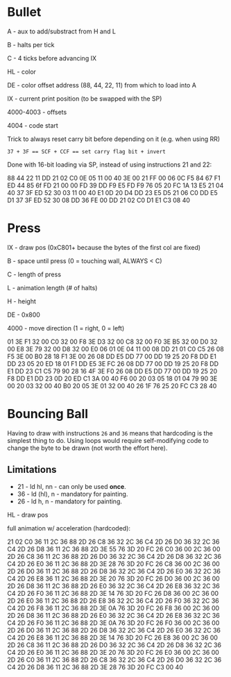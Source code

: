 # Bullet

A - aux to add/substract from H and L

B - halts per tick

C - 4 ticks before advancing IX

HL - color

DE - color offset address (88, 44, 22, 11) from which to load into A

IX - current print position (to be swapped with the SP)

4000-4003 - offsets

4004 - code start

Trick to always reset carry bit before depending on it (e.g. when using RR)
```
37 + 3F == SCF + CCF == set carry flag bit + invert
```

Done with 16-bit loading via SP, instead of using instructions 21 and 22:

88 44 22 11 DD 21 02 C0 0E 05 11 00 40 3E 00 21 FF 00 06 0C F5 84 67 F1 ED 44 85 6f FD 21 00 00 FD 39 DD F9 E5 FD F9 76 05 20 FC 1A 13 E5 21 04 40 37 3F ED 52 30 03 11 00 40 E1 0D 20 D4 DD 23 E5 D5 21 06 C0 DD E5 D1 37 3F ED 52 30 08 DD 36 FE 00 DD 21 02 C0 D1 E1 C3 08 40

# Press

IX - draw pos (0xC801+ because the bytes of the first col are fixed)

B - space until press (0 = touching wall, ALWAYS < C)

C - length of press

L - animation length (# of halts)

H - height

DE - 0x800

4000 - move direction (1 = right, 0 = left)

01 3E F1 32 00 C0 32 00 F8 3E D3 32 00 C8 32 00 F0 3E B5 32 00 D0 32 00 E8 3E 79 32 00 D8 32 00 E0 06 01 0E 04 11 00 08 DD 21 01 C0 C5 26 08 F5 3E 00 B0 28 18 F1 3E 00 26 08 DD E5 DD 77 00 DD 19 25 20 F8 DD E1 DD 23 05 20 ED 18 01 F1 DD E5 3E FC 26 08 DD 77 00 DD 19 25 20 F8 DD E1 DD 23 C1 C5 79 90 28 16 4F 3E F0 26 08 DD E5 DD 77 00 DD 19 25 20 F8 DD E1 DD 23 0D 20 ED C1 3A 00 40 F6 00 20 03 05 18 01 04 79 90 3E 00 20 03 32 00 40 B0 20 05 3E 01 32 00 40 26 1F 76 25 20 FC C3 28 40

# Bouncing Ball

Having to draw with instructions `26` and `36` means that hardcoding is the simplest thing to do. Using loops would require self-modifying code to change the byte to be drawn (not worth the effort here).

## Limitations

- 21 - ld hl, nn  - can only be used **once**.
- 36 - ld (hl), n - mandatory for painting.
- 26 - ld h, n    - mandatory for painting.

HL - draw pos

full animation w/ acceleration (hardcoded):

21 02 C0 36 11 2C 36 88 2D 26 C8 36 32 2C 36 C4 2D 26 D0 36 32 2C 36 C4 2D 26 D8 36 11 2C 36 88 2D 3E 55 76 3D 20 FC 26 C0 36 00 2C 36 00 2D 26 C8 36 11 2C 36 88 2D 26 D0 36 32 2C 36 C4 2D 26 D8 36 32 2C 36 C4 2D 26 E0 36 11 2C 36 88 2D 3E 28 76 3D 20 FC 26 C8 36 00 2C 36 00 2D 26 D0 36 11 2C 36 88 2D 26 D8 36 32 2C 36 C4 2D 26 E0 36 32 2C 36 C4 2D 26 E8 36 11 2C 36 88 2D 3E 20 76 3D 20 FC 26 D0 36 00 2C 36 00 2D 26 D8 36 11 2C 36 88 2D 26 E0 36 32 2C 36 C4 2D 26 E8 36 32 2C 36 C4 2D 26 F0 36 11 2C 36 88 2D 3E 14 76 3D 20 FC 26 D8 36 00 2C 36 00 2D 26 E0 36 11 2C 36 88 2D 26 E8 36 32 2C 36 C4 2D 26 F0 36 32 2C 36 C4 2D 26 F8 36 11 2C 36 88 2D 3E 0A 76 3D 20 FC 26 F8 36 00 2C 36 00 2D 26 D8 36 11 2C 36 88 2D 26 E0 36 32 2C 36 C4 2D 26 E8 36 32 2C 36 C4 2D 26 F0 36 11 2C 36 88 2D 3E 0A 76 3D 20 FC 26 F0 36 00 2C 36 00 2D 26 D0 36 11 2C 36 88 2D 26 D8 36 32 2C 36 C4 2D 26 E0 36 32 2C 36 C4 2D 26 E8 36 11 2C 36 88 2D 3E 14 76 3D 20 FC 26 E8 36 00 2C 36 00 2D 26 C8 36 11 2C 36 88 2D 26 D0 36 32 2C 36 C4 2D 26 D8 36 32 2C 36 C4 2D 26 E0 36 11 2C 36 88 2D 3E 20 76 3D 20 FC 26 E0 36 00 2C 36 00 2D 26 C0 36 11 2C 36 88 2D 26 C8 36 32 2C 36 C4 2D 26 D0 36 32 2C 36 C4 2D 26 D8 36 11 2C 36 88 2D 3E 28 76 3D 20 FC C3 00 40

